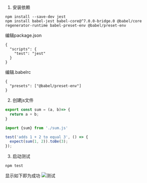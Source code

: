 1. 安装依赖

  ```
  npm install --save-dev jest
  npm install babel-jest babel-core@^7.0.0-bridge.0 @babel/core regenerator-runtime babel-preset-env @babel/preset-env
  ```
  编辑package.json

  ```
  {
    "scripts": {
      "test": "jest"
    }
  }
  ```

  编辑.babelrc
  ```
  {
    "presets": ["@babel/preset-env"]
}
  ```

2. 创建js文件

  ```js
  export const sum = (a, b)=> {
    return a + b;
  }
  ```

  ```js
  import {sum} from './sum.js'

  test('adds 1 + 2 to equal 3', () => {
    expect(sum(1, 2)).toBe(3);
  });
  ```

3. 启动测试

  ```
  npm test
  ```
显示如下即为成功
![测试](./test.png)

